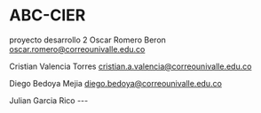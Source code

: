 # ABC-CIER

proyecto desarrollo 2 Oscar Romero Beron oscar.romero@correounivalle.edu.co


Cristian Valencia Torres cristian.a.valencia@correounivalle.edu.co


Diego Bedoya Mejia diego.bedoya@correounivalle.edu.co


Julian Garcia Rico ---

